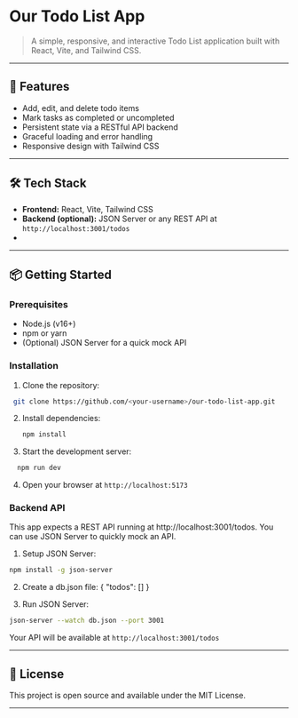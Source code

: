 # Our Todo List App

> A simple, responsive, and interactive Todo List application built with React, Vite, and Tailwind CSS.

---

## 🚀 Features

- Add, edit, and delete todo items
- Mark tasks as completed or uncompleted
- Persistent state via a RESTful API backend
- Graceful loading and error handling
- Responsive design with Tailwind CSS

---

## 🛠️ Tech Stack

- **Frontend:** React, Vite, Tailwind CSS
- **Backend (optional):** JSON Server or any REST API at `http://localhost:3001/todos`
- 

---

## 📦 Getting Started

### Prerequisites

- Node.js (v16+)
- npm or yarn
- (Optional) JSON Server for a quick mock API

### Installation

1. Clone the repository:
  ```bash
   git clone https://github.com/<your-username>/our-todo-list-app.git
   ```
2. Install dependencies:
   ```bash
   npm install
   ```
3. Start the development server:
  ```bash
    npm run dev
  ```
4. Open your browser at `http://localhost:5173`

###  Backend API
This app expects a REST API running at http://localhost:3001/todos.
You can use JSON Server to quickly mock an API.

1. Setup JSON Server:
  ```bash
  npm install -g json-server
  ```
2. Create a db.json file:
{
  "todos": []
}

3. Run JSON Server:
  ```bash
  json-server --watch db.json --port 3001
  ```

Your API will be available at `http://localhost:3001/todos`

---

## 📜 License 
This project is open source and available under the MIT License.

---




